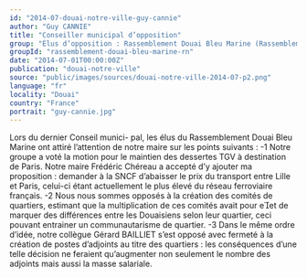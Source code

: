```yaml
---
id: "2014-07-douai-notre-ville-guy-cannie"
author: "Guy CANNIE"
title: "Conseiller municipal d’opposition"
group: "Élus d’opposition : Rassemblement Douai Bleu Marine (Rassemblement National)"
groupId: "rassemblement-douai-bleu-marine-rn"
date: "2014-07-01T00:00:00Z"
publication: "douai-notre-ville"
source: "public/images/sources/douai-notre-ville-2014-07-p2.png"
language: "fr"
locality: "Douai"
country: "France"
portrait: "guy-cannie.jpg"
---
```


Lors du dernier Conseil munici-
pal, les élus du Rassemblement Douai Bleu Marine ont attiré l’attention de notre maire sur les points suivants :
-1 Notre groupe a voté la motion pour le maintien des dessertes TGV à destination de Paris. Notre maire Frédéric Chéreau a accepté d’y ajouter ma proposition : demander à la SNCF d’abaisser le prix du transport entre Lille et Paris, celui-ci étant actuellement le plus élevé du réseau ferroviaire français.
-2 Nous nous sommes opposés à la création des comités de quartiers, estimant que la multiplication de ces comités avait pour eet de marquer des différences entre les Douaisiens selon leur quartier, ceci pouvant entrainer un communautarisme de quartier.
-3 Dans le même ordre d’idée, notre collègue Gérard BAILLIET s’est opposé avec fermeté à la création de postes d’adjoints au titre des quartiers : les conséquences d’une telle décision ne feraient qu’augmenter non seulement le nombre des adjoints mais aussi la masse salariale.
